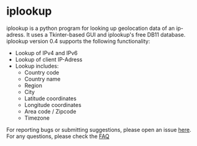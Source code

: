 # iplookup
iplookup is a python program for looking up geolocation data of an ip-adress. It uses a Tkinter-based  GUI and iplookup's free DB11 database. iplookup version 0.4 supports the following functionality:
* Lookup of IPv4 and IPv6
* Lookup of client IP-Adress
* Lookup includes:
  * Country code
  * Country name
  * Region
  * City
  * Latitude coordinates
  * Longitude coordinates
  * Area code / Zipcode
  * Timezone
 
For reporting bugs or submitting suggestions, please open an issue [here](https://github.com/tobiasvonarx/iplookup/issues/new). For any questions, please check the [FAQ](https://github.com/tobiasvonarx/iplookup/blob/master/FAQ.md)
